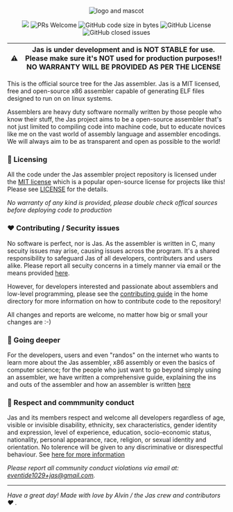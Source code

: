 <p align="center"><img alt="logo and mascot" src="https://github.com/cheng-alvin/jas/assets/88267875/a3b453ce-a0c6-443d-881f-cdcfa34e8ddc">
</p>

<p align="center">
  <!-- ALL-CONTRIBUTORS-BADGE:START - Do not remove or modify this section -->
<img src='https://img.shields.io/badge/all_contributors-1-orange.svg?style=flat-square' />
<!-- ALL-CONTRIBUTORS-BADGE:END -->
<img alt='PRs Welcome' src='https://img.shields.io/badge/PRs-welcome-brightgreen.svg?style=shields'/>
  <img alt="GitHub code size in bytes" src="https://img.shields.io/github/languages/code-size/cheng-alvin/jas">
  <img alt="GitHub License" src="https://img.shields.io/github/license/cheng-alvin/jas">
  <img alt="GitHub closed issues" src="https://img.shields.io/github/issues-closed/cheng-alvin/jas"/>
</p>

|⚠️ | Jas is under development and is **NOT STABLE** for use. Please make sure it's NOT used for production purposes!! **NO WARRANTY WILL BE PROVIDED AS PER THE LICENSE**|
| -------- | ------- |

This is the official source tree for the Jas assembler. Jas is a MIT licensed, free and open-source x86 assembler capable of generating ELF files designed to run on on linux systems.

Assemblers are heavy duty software normally written by those people who know their stuff, the Jas project aims to be a open-source assembler that's not just limited to compiling code into machine code, but to educate novices like me on the vast world of assembly language and assembler encodings. We will always aim to be as transparent and open as possible to the world! 

### 📝 Licensing 
All the code under the Jas assembler project repository is licensed under the [MIT license](https://en.wikipedia.org/wiki/MIT_License) which is a popular open-source license for projects like this! Please see [LICENSE](https://github.com/cheng-alvin/jas/blob/main/LICENSE) for the details.

*No warranty of any kind is provided, please double check offical sources before deploying code to production*

### ❤️ Contributing / Security issues
No software is perfect, nor is Jas. As the assembler is written in C, many secuity issues may arise, causing issues across the program. It's a shared responsibility to safeguard Jas of all developers, contributers and users alike. Please report all secuity concerns in a timely manner via email or the means provided [here](https://github.com/cheng-alvin/jas/blob/dev/SECURITY.md). 

However, for developers interested and passionate about assemblers and low-level programming, please see the [contributing guide](https://github.com/cheng-alvin/jas/blob/a02fea10d9d398ef63a9fc9419ce54d8b406c3a5/CONTRIBUTING.txt) in the home directory for more information on how to contribute code to the repository! 

All changes and reports are welcome, no matter how big or small your changes are :-)

### 📃 Going deeper
For the developers, users and even "randos" on the internet who wants to learn more about the Jas assembler, x86 assembly or even the basics of computer science; for the people who just want to go beyond simply using an assembler, we have written a comprehensive guide, explaining the ins and outs of the assembler and how an assembler is written [here](https://github.com/cheng-alvin/jas/blob/44aac9cb3f99ec6ab401f9bb2a2e6a2155d05bc0/LEARN.md)

### 🤝 Respect and commmunity conduct 
Jas and its members respect and welcome all developers regardless of age, visible or invisible disability, ethnicity, sex characteristics, gender identity and expression, level of experience, education, socio-economic status, nationality, personal appearance, race, religion, or sexual identity and orientation. No tolerence will be given to any discriminative or disrespectful behaviour. See [here for more information](https://github.com/cheng-alvin/jas/blob/dev/CODE_OF_CONDUCT.md)

*Please report all community conduct violations via email at: eventide1029+jas@gmail.com.*

---
*Have a great day! Made with love by Alvin / the Jas crew and contributors ❤️ .* 
